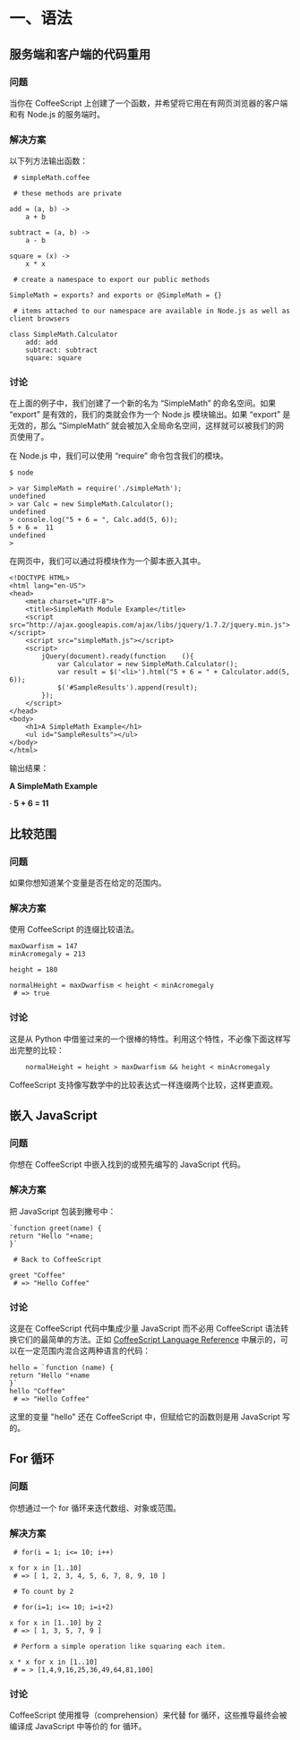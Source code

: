 # 一、语法

## 服务端和客户端的代码重用

### 问题

当你在 CoffeeScript 上创建了一个函数，并希望将它用在有网页浏览器的客户端和有 Node.js 的服务端时。

### 解决方案

以下列方法输出函数：

```
 # simpleMath.coffee

 # these methods are private

add = (a, b) ->
    a + b

subtract = (a, b) ->
    a - b

square = (x) ->
    x * x

 # create a namespace to export our public methods

SimpleMath = exports? and exports or @SimpleMath = {}

 # items attached to our namespace are available in Node.js as well as client browsers

class SimpleMath.Calculator
    add: add
    subtract: subtract
    square: square
```

### 讨论

在上面的例子中，我们创建了一个新的名为 “SimpleMath” 的命名空间。如果 “export” 是有效的，我们的类就会作为一个 Node.js 模块输出。如果 “export” 是无效的，那么 “SimpleMath” 就会被加入全局命名空间，这样就可以被我们的网页使用了。

在 Node.js 中，我们可以使用 “require” 命令包含我们的模块。

```
$ node

> var SimpleMath = require('./simpleMath');
undefined
> var Calc = new SimpleMath.Calculator();
undefined
> console.log("5 + 6 = ", Calc.add(5, 6));
5 + 6 =  11
undefined
>
```

在网页中，我们可以通过将模块作为一个脚本嵌入其中。

```
<!DOCTYPE HTML>
<html lang="en-US">
<head>
    <meta charset="UTF-8">
    <title>SimpleMath Module Example</title>
    <script src="http://ajax.googleapis.com/ajax/libs/jquery/1.7.2/jquery.min.js"></script>
    <script src="simpleMath.js"></script>
    <script>
        jQuery(document).ready(function    (){
            var Calculator = new SimpleMath.Calculator();
            var result = $('<li>').html("5 + 6 = " + Calculator.add(5, 6));
            $('#SampleResults').append(result); 
        });
    </script>
</head>
<body>
    <h1>A SimpleMath Example</h1>
    <ul id="SampleResults"></ul>
</body>
</html>
```

输出结果：

**A SimpleMath Example**

**· 5 + 6 = 11**

## 比较范围

### 问题

如果你想知道某个变量是否在给定的范围内。

### 解决方案

使用 CoffeeScript 的连缀比较语法。

```
maxDwarfism = 147
minAcromegaly = 213

height = 180

normalHeight = maxDwarfism < height < minAcromegaly
 # => true
```

### 讨论

这是从 Python 中借鉴过来的一个很棒的特性。利用这个特性，不必像下面这样写出完整的比较：

```
    normalHeight = height > maxDwarfism && height < minAcromegaly
```

CoffeeScript 支持像写数学中的比较表达式一样连缀两个比较，这样更直观。

## 嵌入 JavaScript

### 问题

你想在 CoffeeScript 中嵌入找到的或预先编写的 JavaScript 代码。

### 解决方案

把 JavaScript 包装到撇号中：

```
`function greet(name) {
return "Hello "+name;
}`

 # Back to CoffeeScript

greet "Coffee"
 # => "Hello Coffee"
```

### 讨论

这是在 CoffeeScript 代码中集成少量 JavaScript 而不必用 CoffeeScript 语法转换它们的最简单的方法。正如 [CoffeeScript Language Reference](http://jashkenas.github.com/coffee-script/#embedded) 中展示的，可以在一定范围内混合这两种语言的代码：

```
hello = `function (name) {
return "Hello "+name
}`
hello "Coffee"
 # => "Hello Coffee"
```

这里的变量 "hello" 还在 CoffeeScript 中，但赋给它的函数则是用 JavaScript 写的。

## For 循环

### 问题

你想通过一个 for 循环来迭代数组、对象或范围。

### 解决方案

```
 # for(i = 1; i<= 10; i++)

x for x in [1..10]
 # => [ 1, 2, 3, 4, 5, 6, 7, 8, 9, 10 ]

 # To count by 2

 # for(i=1; i<= 10; i=i+2)

x for x in [1..10] by 2
 # => [ 1, 3, 5, 7, 9 ]

 # Perform a simple operation like squaring each item.

x * x for x in [1..10]
 # = > [1,4,9,16,25,36,49,64,81,100]
```

### 讨论

CoffeeScript 使用推导（comprehension）来代替 for 循环，这些推导最终会被编译成 JavaScript 中等价的 for 循环。